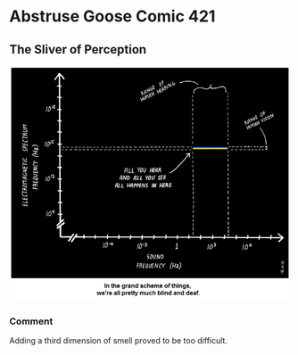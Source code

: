 # Abstruse Goose Comic 421
## The Sliver of Perception

![image](if_the_doors_of_perception_were_expanded_everything_would_appear_as_it_is-infinite.png)

### Comment
Adding a third dimension of smell proved to be too difficult.
